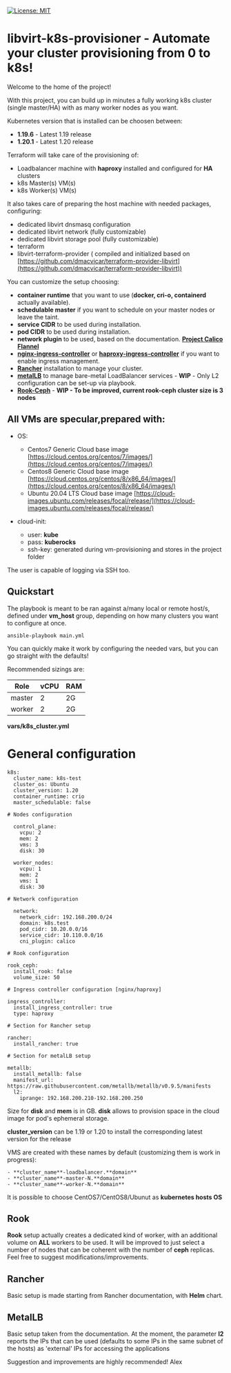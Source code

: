 [![License: MIT](https://img.shields.io/badge/License-MIT-yellow.svg)](https://opensource.org/licenses/MIT)

# libvirt-k8s-provisioner - Automate your cluster provisioning from 0 to k8s!
Welcome to the home of the project!

With this project, you can build up in minutes a fully working k8s cluster (single master/HA) with as many worker nodes as you want.

Kubernetes version that is installed can be choosen between:
- **1.19.6** - Latest 1.19 release
- **1.20.1** - Latest 1.20 release

Terraform will take care of the provisioning of:
- Loadbalancer machine with **haproxy** installed and configured for **HA** clusters
- k8s Master(s) VM(s)
- k8s Worker(s) VM(s)

It also takes care of preparing the host machine with needed packages, configuring:

- dedicated libvirt dnsmasq configuration
- dedicated libvirt network (fully customizable)
- dedicated libvirt storage pool (fully customizable) 
- terraform 
- libvirt-terraform-provider ( compiled and initialized based on [https://github.com/dmacvicar/terraform-provider-libvirt](https://github.com/dmacvicar/terraform-provider-libvirt))

You can customize the setup choosing:

- **container runtime** that you want to use (**docker, cri-o, containerd** actually available).
- **schedulable master** if you want to schedule on your master nodes or leave the taint.
- **service CIDR** to be used during installation. 
- **pod CIDR** to be used during installation. 
- **network plugin** to be used, based on the documentation. **[Project Calico](https://www.projectcalico.org/calico-networking-for-kubernetes/)** **[Flannel](https://github.com/coreos/flannel)**
- **[nginx-ingress-controller](https://kubernetes.github.io/ingress-nginx/)** or **[haproxy-ingress-controller](https://github.com/haproxytech/kubernetes-ingress)** if you want to enable ingress management.  
- **[Rancher](https://rancher.com/)** installation to manage your cluster. 
- **[metalLB](https://metallb.universe.tf/)** to manage bare-metal LoadBalancer services - **WIP** - Only L2 configuration can be set-up via playbook.
- **[Rook-Ceph](https://rook.io/docs/rook/v1.4/ceph-storage.html)** - **WIP - To be improved, current rook-ceph cluster size is 3 nodes**

## All VMs are specular,prepared with:

- OS: 
  - Centos7 Generic Cloud base image [https://cloud.centos.org/centos/7/images/](https://cloud.centos.org/centos/7/images/)  
  - Centos8 Generic Cloud base image [https://cloud.centos.org/centos/8/x86_64/images/](https://cloud.centos.org/centos/8/x86_64/images/) 
  - Ubuntu 20.04 LTS Cloud base image [https://cloud-images.ubuntu.com/releases/focal/release/](https://cloud-images.ubuntu.com/releases/focal/release/) 

- cloud-init: 
  - user: **kube**
  - pass: **kuberocks**  
  - ssh-key: generated during vm-provisioning and stores in the project folder  

The user is capable of logging via SSH too.  

## Quickstart
The playbook is meant to be ran against a/many local or remote host/s, defined under **vm_host** group, depending on how many clusters you want to configure at once.  

    ansible-playbook main.yml

You can quickly make it work by configuring the needed vars, but you can go straight with the defaults!

Recommended sizings are:

| Role | vCPU | RAM |
|--|--|--|
| master | 2 | 2G | 
| worker | 2 | 2G | 

**vars/k8s_cluster.yml**

# General configuration
	k8s:
	  cluster_name: k8s-test
	  cluster_os: Ubuntu
	  cluster_version: 1.20
	  container_runtime: crio
	  master_schedulable: false

	# Nodes configuration

	  control_plane:
	    vcpu: 2
	    mem: 2 
	    vms: 3
	    disk: 30

	  worker_nodes:
	    vcpu: 1
	    mem: 2
	    vms: 1
	    disk: 30

	# Network configuration

	  network:
	    network_cidr: 192.168.200.0/24
	    domain: k8s.test
	    pod_cidr: 10.20.0.0/16
	    service_cidr: 10.110.0.0/16
	    cni_plugin: calico

	# Rook configuration

	rook_ceph:
	  install_rook: false
	  volume_size: 50

	# Ingress controller configuration [nginx/haproxy]

	ingress_controller:
	  install_ingress_controller: true
	  type: haproxy

	# Section for Rancher setup

	rancher:
	  install_rancher: true

	# Section for metalLB setup

	metallb:
	  install_metallb: false
	  manifest_url: https://raw.githubusercontent.com/metallb/metallb/v0.9.5/manifests
  	  l2:
        iprange: 192.168.200.210-192.168.200.250

Size for **disk** and **mem** is in GB. 
**disk** allows to provision space in the cloud image for pod's ephemeral storage. 

**cluster_version** can be 1.19 or 1.20 to install the corresponding latest version for the release

VMS are created with these names by default (customizing them is work in progress):

	- **cluster_name**-loadbalancer.**domain**
	- **cluster_name**-master-N.**domain**
	- **cluster_name**-worker-N.**domain**

It is possible to choose CentOS7/CentOS8/Ubunut as **kubernetes hosts OS**

## Rook 
**Rook** setup actually creates a dedicated kind of worker, with an additional volume on **ALL** workers to be used. It will be improved to just select a number of nodes that can be coherent with the number of **ceph** replicas.
Feel free to suggest modifications/improvements.

## Rancher 
Basic setup is made starting from Rancher documentation, with **Helm** chart.

## MetalLB 
Basic setup taken from the documentation. At the moment, the parameter **l2** reports the IPs that can be used (defaults to some IPs in the same subnet of the hosts) as 'external' IPs for accessing the applications

Suggestion and improvements are highly recommended! 
Alex
